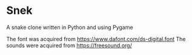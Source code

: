 # Snek
A snake clone written in Python and using Pygame

The font was acquired from https://www.dafont.com/ds-digital.font
The sounds were acquired from https://freesound.org/
